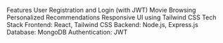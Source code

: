 Features
User Registration and Login (with JWT)
Movie Browsing
Personalized Recommendations
Responsive UI using Tailwind CSS
Tech Stack
Frontend: React, Tailwind CSS
Backend: Node.js, Express.js
Database: MongoDB
Authentication: JWT
